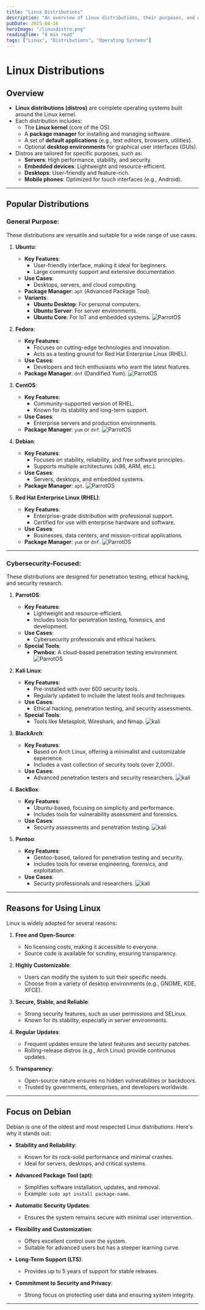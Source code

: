 ```yaml
---
title: "Linux Distributions"
description: "An overview of Linux distributions, their purposes, and why they are widely used."
pubDate: 2025-04-16
heroImage: "/linuxdistro.png"
readingTime: "8 min read"
tags: ["Linux", "Distributions", "Operating Systems"]
---
```


# Linux Distributions

## Overview
- **Linux distributions (distros)** are complete operating systems built around the Linux kernel.
- Each distribution includes:
  - The **Linux kernel** (core of the OS).
  - A **package manager** for installing and managing software.
  - A set of **default applications** (e.g., text editors, browsers, utilities).
  - Optional **desktop environments** for graphical user interfaces (GUIs).
- Distros are tailored for specific purposes, such as:
  - **Servers**: High performance, stability, and security.
  - **Embedded devices**: Lightweight and resource-efficient.
  - **Desktops**: User-friendly and feature-rich.
  - **Mobile phones**: Optimized for touch interfaces (e.g., Android).

---

## Popular Distributions

### General Purpose:
These distributions are versatile and suitable for a wide range of use cases.

1. **Ubuntu**:
   - **Key Features**:
     - User-friendly interface, making it ideal for beginners.
     - Large community support and extensive documentation.
   - **Use Cases**:
     - Desktops, servers, and cloud computing.
   - **Package Manager**: `apt` (Advanced Package Tool).
   - **Variants**:
     - **Ubuntu Desktop**: For personal computers.
     - **Ubuntu Server**: For server environments.
     - **Ubuntu Core**: For IoT and embedded systems.
![ParrotOS](/public/ubuntu.png)

2. **Fedora**:
   - **Key Features**:
     - Focuses on cutting-edge technologies and innovation.
     - Acts as a testing ground for Red Hat Enterprise Linux (RHEL).
   - **Use Cases**:
     - Developers and tech enthusiasts who want the latest features.
   - **Package Manager**: `dnf` (Dandified Yum).
![ParrotOS](/public/fedora.png)

3. **CentOS**:
   - **Key Features**:
     - Community-supported version of RHEL.
     - Known for its stability and long-term support.
   - **Use Cases**:
     - Enterprise servers and production environments.
   - **Package Manager**: `yum` or `dnf`.
![ParrotOS](/public/centos.png)

4. **Debian**:
   - **Key Features**:
     - Focuses on stability, reliability, and free software principles.
     - Supports multiple architectures (x86, ARM, etc.).
   - **Use Cases**:
     - Servers, desktops, and embedded systems.
   - **Package Manager**: `apt`.
![ParrotOS](/public/debain.png)

5. **Red Hat Enterprise Linux (RHEL)**:
   - **Key Features**:
     - Enterprise-grade distribution with professional support.
     - Certified for use with enterprise hardware and software.
   - **Use Cases**:
     - Businesses, data centers, and mission-critical applications.
   - **Package Manager**: `yum` or `dnf`.
![ParrotOS](/public/redhat.png)

---

### Cybersecurity-Focused:
These distributions are designed for penetration testing, ethical hacking, and security research.

1. **ParrotOS**:
   - **Key Features**:
     - Lightweight and resource-efficient.
     - Includes tools for penetration testing, forensics, and development.
   - **Use Cases**:
     - Cybersecurity professionals and ethical hackers.
   - **Special Tools**:
     - **Pwnbox**: A cloud-based penetration testing environment.
![ParrotOS](/public/parrot.png)

2. **Kali Linux**:
   - **Key Features**:
     - Pre-installed with over 600 security tools.
     - Regularly updated to include the latest tools and techniques.
   - **Use Cases**:
     - Ethical hacking, penetration testing, and security assessments.
   - **Special Tools**:
     - Tools like Metasploit, Wireshark, and Nmap.
![kali](/public/kali.png)

3. **BlackArch**:
   - **Key Features**:
     - Based on Arch Linux, offering a minimalist and customizable experience.
     - Includes a vast collection of security tools (over 2,000).
   - **Use Cases**:
     - Advanced penetration testers and security researchers.
![kali](/public/black.png)

4. **BackBox**:
   - **Key Features**:
     - Ubuntu-based, focusing on simplicity and performance.
     - Includes tools for vulnerability assessment and forensics.
   - **Use Cases**:
     - Security assessments and penetration testing.
![kali](/public/blackbox.png)

5. **Pentoo**:
   - **Key Features**:
     - Gentoo-based, tailored for penetration testing and security.
     - Includes tools for reverse engineering, forensics, and exploitation.
   - **Use Cases**:
     - Security professionals and researchers.
![kali](/public/pentoo.png)

---

## Reasons for Using Linux
Linux is widely adopted for several reasons:

1. **Free and Open-Source**:
   - No licensing costs, making it accessible to everyone.
   - Source code is available for scrutiny, ensuring transparency.

2. **Highly Customizable**:
   - Users can modify the system to suit their specific needs.
   - Choose from a variety of desktop environments (e.g., GNOME, KDE, XFCE).

3. **Secure, Stable, and Reliable**:
   - Strong security features, such as user permissions and SELinux.
   - Known for its stability, especially in server environments.

4. **Regular Updates**:
   - Frequent updates ensure the latest features and security patches.
   - Rolling-release distros (e.g., Arch Linux) provide continuous updates.

5. **Transparency**:
   - Open-source nature ensures no hidden vulnerabilities or backdoors.
   - Trusted by governments, enterprises, and developers worldwide.

---

## Focus on Debian
Debian is one of the oldest and most respected Linux distributions. Here's why it stands out:

- **Stability and Reliability**:
  - Known for its rock-solid performance and minimal crashes.
  - Ideal for servers, desktops, and critical systems.

- **Advanced Package Tool (apt)**:
  - Simplifies software installation, updates, and removal.
  - Example: `sudo apt install package-name`.

- **Automatic Security Updates**:
  - Ensures the system remains secure with minimal user intervention.

- **Flexibility and Customization**:
  - Offers excellent control over the system.
  - Suitable for advanced users but has a steeper learning curve.

- **Long-Term Support (LTS)**:
  - Provides up to 5 years of support for stable releases.

- **Commitment to Security and Privacy**:
  - Strong focus on protecting user data and ensuring system integrity.

---
